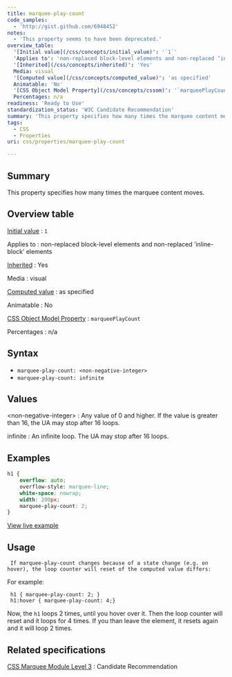 ```yaml
---
title: marquee-play-count
code_samples:
  - 'http://gist.github.com/6948452'
notes:
  - 'This property seems to have been deprecated.'
overview_table:
  '[Initial value](/css/concepts/initial_value)': '`1`'
  'Applies to': 'non-replaced block-level elements and non-replaced ’inline-block’ elements'
  '[Inherited](/css/concepts/inherited)': 'Yes'
  Media: visual
  '[Computed value](/css/concepts/computed_value)': 'as specified'
  Animatable: 'No'
  '[CSS Object Model Property](/css/concepts/cssom)': '`marqueePlayCount`'
  Percentages: n/a
readiness: 'Ready to Use'
standardization_status: 'W3C Candidate Recommendation'
summary: 'This property specifies how many times the marquee content moves.'
tags:
  - CSS
  - Properties
uri: css/properties/marquee-play-count

---
```

## Summary

This property specifies how many times the marquee content moves.

## Overview table

[Initial value](/css/concepts/initial_value)
:   `1`

Applies to
:   non-replaced block-level elements and non-replaced ’inline-block’ elements

[Inherited](/css/concepts/inherited)
:   Yes

Media
:   visual

[Computed value](/css/concepts/computed_value)
:   as specified

Animatable
:   No

[CSS Object Model Property](/css/concepts/cssom)
:   `marqueePlayCount`

Percentages
:   n/a

## Syntax

-   `marquee-play-count: <non-negative-integer>`
-   `marquee-play-count: infinite`

## Values

\<non-negative-integer\>
:   Any value of 0 and higher. If the value is greater than 16, the UA may stop after 16 loops.

infinite
:   An infinite loop. The UA may stop after 16 loops.

## Examples

``` css
h1 {
    overflow: auto;
    overflow-style: marquee-line;
    white-space: nowrap;
    width: 200px;
    marquee-play-count: 2;
}
```

[View live example](http://code.webplatform.org/gist/6948452)

## Usage

     If marquee-play-count changes because of a state change (e.g. on hover), the loop counter will reset of the computed value differs:

For example:

     h1 { marquee-play-count: 2; }
     h1:hover { marquee-play-count: 4;}

Now, the `h1` loops 2 times, until you hover over it. Then the loop counter will reset and it loops for 4 times. If you than leave the element, it resets again and it will loop 2 times.

## Related specifications

[CSS Marquee Module Level 3](http://www.w3.org/TR/css3-marquee/#the-marquee-play-count)
:   Candidate Recommendation
